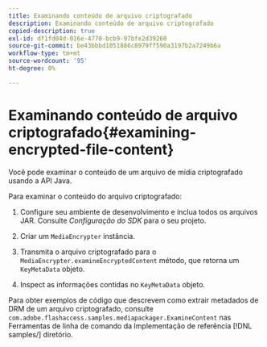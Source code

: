 ```yaml
---
title: Examinando conteúdo de arquivo criptografado
description: Examinando conteúdo de arquivo criptografado
copied-description: true
exl-id: df1fd04d-016e-4770-bcb9-97bfe2d39260
source-git-commit: be43bbbd1051886c8979ff590a3197b2a7249b6a
workflow-type: tm+mt
source-wordcount: '95'
ht-degree: 0%

---
```


# Examinando conteúdo de arquivo criptografado{#examining-encrypted-file-content}

Você pode examinar o conteúdo de um arquivo de mídia criptografado usando a API Java.

Para examinar o conteúdo do arquivo criptografado:

1. Configure seu ambiente de desenvolvimento e inclua todos os arquivos JAR. Consulte *Configuração do SDK* para o seu projeto.
1. Criar um `MediaEncrypter` instância.
1. Transmita o arquivo criptografado para o `MediaEncrypter.examineEncryptedContent` método, que retorna um `KeyMetaData` objeto.

1. Inspect as informações contidas no `KeyMetaData` objeto.

Para obter exemplos de código que descrevem como extrair metadados de DRM de um arquivo criptografado, consulte `com.adobe.flashaccess.samples.mediapackager.ExamineContent` nas Ferramentas de linha de comando da Implementação de referência [!DNL samples/] diretório.
